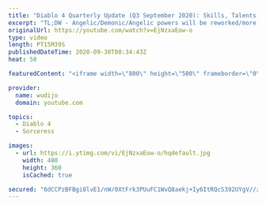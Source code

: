 ```yaml
---
title: "Diablo 4 Quarterly Update (Q3 September 2020): Skills, Talents, Sorceress System"
excerpt: "TL;DW - Angelic/Demonic/Angelic powers will be reworked/more meaningful - Skill Tree reworked but still looks underwhelming with too little customization ..."
originalUrl: https://youtube.com/watch?v=EjNzxaEow-o
type: video
length: PT15M39S
publishedDateTime: 2020-09-30T08:34:43Z
heat: 50

featuredContent: "<iframe width=\"800\" height=\"500\" frameborder=\"0\" src=\"https://www.youtube.com/embed/EjNzxaEow-o\" allow=\"accelerometer; autoplay; encrypted-media; gyroscope; picture-in-picture\" allowfullscreen></iframe>"

provider:
  name: wudijo
  domain: youtube.com

topics:
  - Diablo 4
  - Sorceress

images:
  - url: https://i.ytimg.com/vi/EjNzxaEow-o/hqdefault.jpg
    width: 480
    height: 360
    isCached: true

secured: "6dCCPzBFBgi8lvE1/nW/0XtFrk3PUuFC1WvQ8aekj+Iy6ItRQcS392UYgV//zOS2NM70WHNs8rG355JagFh2j5QxyoBzdKQRxb6qDVS/lO7U1Fo3TJmSpKTjrdOo2IFf1zyEXWxuFwVhezFuOziXNCbDH80iTwcby48Ibv08k3rbRJdNU7qSE+iI5pjerwq91qGKewG6igTz7tpB7ZXl2p83ir4Sgac2lKDLofae3ZSu23bbqYHtQrn+1OIJT2fiinSRRP0+YzKrmfIlfURjt4J88jjiW+jvcIDAyN+hnoyLceDm3No7IMC2EDOmk7GzN0Kz1/L8/jF5tRelWOPs4GjnbAnKL5rTeoeRLSVl6ZQw1erExKtxgOBTDeqzGs51gO3WG9Xdz8U4hYMzZuViVQ3UzIR+g4SGEc1JO43gCIw=;dtWGL6Zzj3rLlChfW4Cdng=="
---
```


